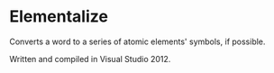 Elementalize
============

Converts a word to a series of atomic elements' symbols, if possible.

Written and compiled in Visual Studio 2012.
